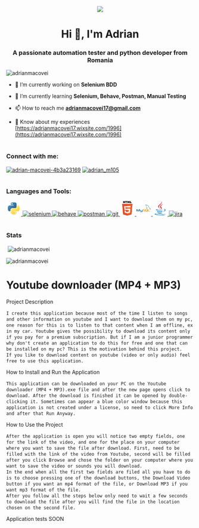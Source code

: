 <div id="header" align="center">
  <img src="https://media.giphy.com/media/M9gbBd9nbDrOTu1Mqx/giphy.gif" width="100"/>
</div>
<h1 align="center">Hi 👋, I'm Adrian</h1>
<h3 align="center">A passionate automation tester and python developer from Romania</h3>

<p align="left"> <img src="https://komarev.com/ghpvc/?username=adrianmacovei&label=Profile%20views&color=0e75b6&style=flat" alt="adrianmacovei" /> </p>

- 🔭 I’m currently working on **Selenium BDD**

- 🌱 I’m currently learning **Selenium, Behave, Postman, Manual Testing**

- 📫 How to reach me **adrianmacovei17@gmail.com**

- 📄 Know about my experiences [https://adrianmacovei17.wixsite.com/1996](https://adrianmacovei17.wixsite.com/1996)

#

<h3 align="left">Connect with me:</h3>
<p align="left">
<a href="https://linkedin.com/in/adrian-macovei-4b3a23169" target="blank"><img align="center" src="https://raw.githubusercontent.com/rahuldkjain/github-profile-readme-generator/master/src/images/icons/Social/linked-in-alt.svg" alt="adrian-macovei-4b3a23169" height="30" width="40" /></a>
<a href="https://instagram.com/adrian_m105" target="blank"><img align="center" src="https://raw.githubusercontent.com/rahuldkjain/github-profile-readme-generator/master/src/images/icons/Social/instagram.svg" alt="adrian_m105" height="30" width="40" /></a>
</p>

#

<h3 align="left">Languages and Tools:</h3>
<p align="left"> <a href="https://www.python.org" target="_blank" rel="noreferrer"> <img src="https://raw.githubusercontent.com/devicons/devicon/master/icons/python/python-original.svg" alt="python" width="40" height="40"/> </a> <a href="https://www.selenium.dev" target="_blank" rel="noreferrer"> <img src="https://raw.githubusercontent.com/detain/svg-logos/780f25886640cef088af994181646db2f6b1a3f8/svg/selenium-logo.svg" alt="selenium" width="40" height="40"/> </a> <a href="https://pypi.org/project/behave/" target="_blank" rel="noreferrer"> <img src="https://avatars.githubusercontent.com/u/3344102?v=4&s=160" alt="behave" width="40" height="40"/> </a> <a href="https://postman.com" target="_blank" rel="noreferrer"> <img src="https://www.vectorlogo.zone/logos/getpostman/getpostman-icon.svg" alt="postman" width="40" height="40"/> </a> <a href="https://git-scm.com/" target="_blank" rel="noreferrer"> <img src="https://www.vectorlogo.zone/logos/git-scm/git-scm-icon.svg" alt="git" width="40" height="40"/> </a> <a href="https://www.w3.org/html/" target="_blank" rel="noreferrer"> <img src="https://raw.githubusercontent.com/devicons/devicon/master/icons/html5/html5-original-wordmark.svg" alt="html5" width="40" height="40"/> </a> <a href="https://www.mysql.com/" target="_blank" rel="noreferrer"> <img src="https://raw.githubusercontent.com/devicons/devicon/master/icons/mysql/mysql-original-wordmark.svg" alt="mysql" width="40" height="40"/> <a href="https://www.java.com" target="_blank" rel="noreferrer"> <img src="https://raw.githubusercontent.com/devicons/devicon/master/icons/java/java-original.svg" alt="java" width="40" height="40"/> </a> <a href="https://www.atlassian.com/software/jira" target="_blank" rel="noreferrer"> <img src="https://logos-world.net/wp-content/uploads/2021/02/Jira-Emblem-700x394.png" alt="jira" width="40" height="40"/> </a></p>

#

<h3 align="left">Stats</h3>
<p>&nbsp;<img align="center" src="https://github-readme-stats.vercel.app/api?username=adrianmacovei&show_icons=true&locale=en&theme=midnight-purple" alt="adrianmacovei" /></p>
<p><img align="center" src="https://github-readme-streak-stats.herokuapp.com/?user=adrianmacovei&&theme=midnight-purple" alt="adrianmacovei" /></p>



<h1>Youtube downloader (MP4 + MP3)</h1>

Project Description

	I create this application because most of the time I listen to songs and other information on youtube and I want to download them on my pc, one reason for this is to listen to that content when I am offline, ex in my car. Youtube gives the possibility to download its content only if you pay for a premium subscription. But if I am a junior programmer why don't create an application to do this for free and one that can be installed on my pc? This is the motivation behind this project.
	If you like to download content on youtube (video or only audio) feel free to use this application.

How to Install and Run the Application

	This application can be downloaded on your PC on the Youtube downloader (MP4 + MP3).exe file and after the new page opens click to download. After the download is finished it can be opened by double-clicking it. Sometimes can appear a blue color window because this application is not created under a license, so need to click More Info and after that Run Anyway.

How to Use the Project

	After the application is open you will notice two empty fields, one for the link of the video, and one for the place on your computer where you want to save the file after download. First, need to be filled with the link of the video from Youtube, second will be filled after you click Browse and chose the folder on your computer where you want to save the video or sounds you will download.
	In the end when all the first two fields are filed all you have to do is to choose pressing one of the download buttons, the Download Video button if you want an mp4 format of the file, or Download MP3 if you want mp3 format of the file.
	After you follow all the steps below only need to wait a few seconds to download the file after you will find the file in the location chosen on the second file.

Application tests
	SOON




